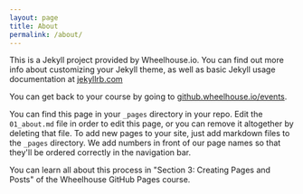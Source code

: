 ```yaml
---
layout: page
title: About
permalink: /about/
---
```


This is a Jekyll project provided by Wheelhouse.io. You can find out more info about customizing your Jekyll theme, as well as basic Jekyll usage documentation at [jekyllrb.com](http://jekyllrb.com/)

You can get back to your course by going to [github.wheelhouse.io/events](http://github.wheelhouse.io/events). 

You can find this page in your `_pages` directory in your repo. Edit the `01_about.md` file in order to edit this page, or you can remove it altogether by deleting that file. To add new pages to your site, just add markdown files to the `_pages` directory. We add numbers in front of our page names so that they'll be ordered correctly in the navigation bar. 

You can learn all about this process in "Section 3: Creating Pages and Posts" of the Wheelhouse GitHub Pages course.